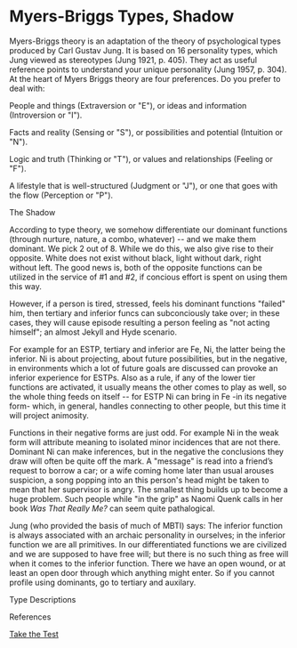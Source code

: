 # Myers-Briggs Types, Shadow

Myers-Briggs theory is an adaptation of the theory of psychological
types produced by Carl Gustav Jung. It is based on 16 personality
types, which Jung viewed as stereotypes (Jung 1921, p. 405). They act
as useful reference points to understand your unique personality (Jung
1957, p. 304). At the heart of Myers Briggs theory are four
preferences. Do you prefer to deal with:

People and things (Extraversion or "E"), or ideas and information
(Introversion or "I").

Facts and reality (Sensing or "S"), or possibilities and potential
(Intuition or "N").

Logic and truth (Thinking or "T"), or values and relationships
(Feeling or "F").

A lifestyle that is well-structured (Judgment or "J"), or one that
goes with the flow (Perception or "P").

The Shadow

According to type theory, we somehow differentiate our dominant
functions (through nurture, nature, a combo, whatever) -- and we make
them dominant. We pick 2 out of 8. While we do this, we also give rise
to their opposite. White does not exist without black, light without
dark, right without left. The good news is, both of the opposite
functions can be utilized in the service of #1 and #2, if concious
effort is spent on using them this way.

However, if a person is tired, stressed, feels his dominant functions
"failed" him, then tertiary and inferior funcs can subconciously take
over; in these cases, they will cause episode resulting a person
feeling as "not acting himself"; an almost Jekyll and Hyde scenario.

For example for an ESTP, tertiary and inferior are Fe, Ni, the latter
being the inferior. Ni is about projecting, about future
possibilities, but in the negative, in environments which a lot of
future goals are discussed can provoke an inferior experience for
ESTPs. Also as a rule, if any of the lower tier functions are
activated, it usually means the other comes to play as well, so the
whole thing feeds on itself -- for ESTP Ni can bring in Fe -in its
negative form- which, in general, handles connecting to other people,
but this time it will project animosity.

Functions in their negative forms are just odd. For example Ni in the
weak form will attribute meaning to isolated minor incidences that are
not there. Dominant Ni can make inferences, but in the negative the
conclusions they draw will often be quite off the mark. A "message" is
read into a friend’s request to borrow a car; or a wife coming home
later than usual arouses suspicion, a song popping into an this
person's head might be taken to mean that her supervisor is angry. The
smallest thing builds up to become a huge problem. Such people while
"in the grip" as Naomi Quenk calls in her book *Was That Really Me?*
can seem quite pathalogical.

Jung (who provided the basis of much of MBTI) says: The inferior
function is always associated with an archaic personality in
ourselves; in the inferior function we are all primitives. In our
differentiated functions we are civilized and we are supposed to have
free will; but there is no such thing as free will when it comes to
the inferior function. There we have an open wound, or at least an
open door through which anything might enter.  So if you cannot
profile using dominants, go to tertiary and auxilary.

Type Descriptions



References

[Take the Test](../../2019/08/mbti_en.html)












